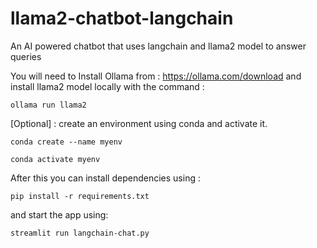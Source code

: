 # llama2-chatbot-langchain
An AI powered chatbot that uses langchain and llama2 model to answer queries

You will need to Install Ollama from : https://ollama.com/download
and install llama2 model locally with the command : 

```ollama run llama2```

[Optional] : create an environment using conda and activate it.

```conda create --name myenv```

```conda activate myenv```

After this you can install dependencies using : 

```pip install -r requirements.txt```

and start the app using: 

```streamlit run langchain-chat.py```



